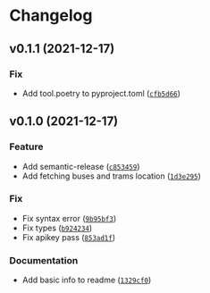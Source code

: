 # Changelog

<!--next-version-placeholder-->

## v0.1.1 (2021-12-17)
### Fix
* Add tool.poetry to pyproject.toml ([`cfb5d66`](https://github.com/radekwielonski/warsaw-data-api/commit/cfb5d66ca97f251c4c60858051cdca5544903164))

## v0.1.0 (2021-12-17)
### Feature
* Add semantic-release ([`c853459`](https://github.com/radekwielonski/warsaw-data-api/commit/c853459176f979a555e44037fdb273e24b8e2cc2))
* Add fetching buses and trams location ([`1d3e295`](https://github.com/radekwielonski/warsaw-data-api/commit/1d3e295d7f428ad1e06d0edff876871de7d57f71))

### Fix
* Fix syntax error ([`9b95bf3`](https://github.com/radekwielonski/warsaw-data-api/commit/9b95bf37c30afd1f5682ea60b46285fa1fd25634))
* Fix types ([`b924234`](https://github.com/radekwielonski/warsaw-data-api/commit/b924234d29058eaecf730fbebdf2040ed2b4ccb2))
* Fix apikey pass ([`853ad1f`](https://github.com/radekwielonski/warsaw-data-api/commit/853ad1fce2c05d43f2ed3a3b45f871184c0bcc95))

### Documentation
* Add basic info to readme ([`1329cf0`](https://github.com/radekwielonski/warsaw-data-api/commit/1329cf0ce48154e57cf1f70da44921ab1899adbd))
